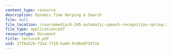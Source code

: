```yaml
---
content_type: resource
description: Dynamic Time Warping & Search
file: null
file_location: /coursemedia/6-345-automatic-speech-recognition-spring-2003/27f6a52bf2a27718ba669c86e0f3472e_lecture9.pdf
file_type: application/pdf
resourcetype: Document
title: lecture9.pdf
uid: 27f6a52b-f2a2-7718-ba66-9c86e0f3472e
---
```

